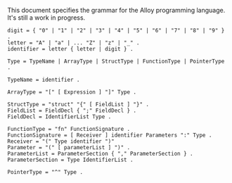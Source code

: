 This document specifies the grammar for the Alloy programming language. It's still a work in progress.

    digit = { "0" | "1" | "2" | "3" | "4" | "5" | "6" | "7" | "8" | "9" } .
    letter = "A" | "a" | ... "Z" | "z" | "_" .
    identifier = letter { letter | digit } .
	
	Type = TypeName | ArrayType | StructType | FunctionType | PointerType .
	
	TypeName = identifier .
	
	ArrayType = "[" [ Expression ] "]" Type .
	
	StructType = "struct" "{" [ FieldList ] "}" .
	FieldList = FieldDecl { ";" FieldDecl } .
	FieldDecl = IdentifierList Type .

	FunctionType = "fn" FunctionSignature .
	FunctionSignature = [ Receiver ] identifier Parameters ":" Type .
	Receiver = "(" Type identifier ")"
	Parameter = "(" [ parameterList ] ")" .
	ParameterList = ParameterSection { "," ParameterSection } .
	ParameterSection = Type IdentifierList .

	PointerType = "^" Type .
	